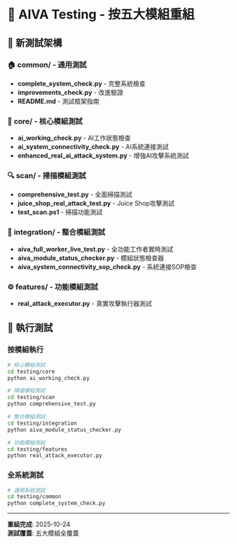 # 🧪 AIVA Testing - 按五大模組重組

## 🎯 新測試架構

### 🏠 **common/** - 通用測試
- **complete_system_check.py** - 完整系統檢查
- **improvements_check.py** - 改進驗證
- **README.md** - 測試框架指南

### 🧠 **core/** - 核心模組測試
- **ai_working_check.py** - AI工作狀態檢查
- **ai_system_connectivity_check.py** - AI系統連接測試
- **enhanced_real_ai_attack_system.py** - 增強AI攻擊系統測試

### 🔍 **scan/** - 掃描模組測試
- **comprehensive_test.py** - 全面掃描測試
- **juice_shop_real_attack_test.py** - Juice Shop攻擊測試
- **test_scan.ps1** - 掃描功能測試

### 🔗 **integration/** - 整合模組測試
- **aiva_full_worker_live_test.py** - 全功能工作者實時測試
- **aiva_module_status_checker.py** - 模組狀態檢查器
- **aiva_system_connectivity_sop_check.py** - 系統連接SOP檢查

### ⚙️ **features/** - 功能模組測試
- **real_attack_executor.py** - 真實攻擊執行器測試

## 🚀 執行測試

### 按模組執行
```bash
# 核心模組測試
cd testing/core
python ai_working_check.py

# 掃描模組測試
cd testing/scan  
python comprehensive_test.py

# 整合模組測試
cd testing/integration
python aiva_module_status_checker.py

# 功能模組測試
cd testing/features
python real_attack_executor.py
```

### 全系統測試
```bash
# 通用系統測試
cd testing/common
python complete_system_check.py
```

---

**重組完成**: 2025-10-24  
**測試覆蓋**: 五大模組全覆蓋